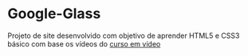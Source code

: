 # Google-Glass
Projeto de site desenvolvido com objetivo de aprender HTML5 e CSS3 básico com base os vídeos do [curso em vídeo](https://www.cursoemvideo.com)
